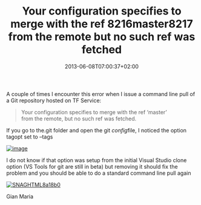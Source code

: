 ﻿---
title: "Your configuration specifies to merge with the ref 8216master8217 from the remote but no such ref was fetched"
description: ""
date: 2013-06-08T07:00:37+02:00
draft: false
tags: [Git]
categories: [Visual Studio]
---
A couple of times I encounter this error when I issue a command line pull of a Git repository hosted on TF Service:

> Your configuration specifies to merge with the ref ‘master’  
>  from the remote, but no such ref was fetched.

If you go to the.git folder and open the git *config*file, I noticed the option tagopt set to –tags

[![image](https://www.codewrecks.com/blog/wp-content/uploads/2013/06/image_thumb10.png "image")](https://www.codewrecks.com/blog/wp-content/uploads/2013/06/image7.png)

I do not know if that option was setup from the initial Visual Studio clone option (VS Tools for git are still in beta) but removing it should fix the problem and you should be able to do a standard command line pull again

[![SNAGHTML8a18b0](https://www.codewrecks.com/blog/wp-content/uploads/2013/06/SNAGHTML8a18b0_thumb.png "SNAGHTML8a18b0")](https://www.codewrecks.com/blog/wp-content/uploads/2013/06/SNAGHTML8a18b0.png)

Gian Maria
